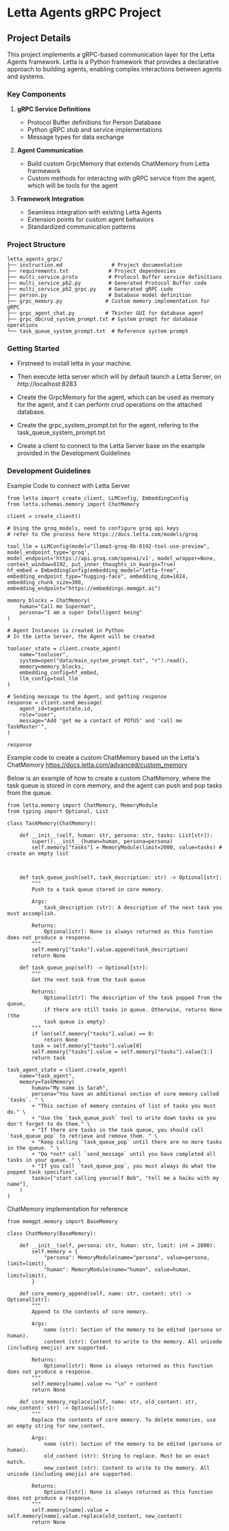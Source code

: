 # Letta Agents gRPC Project

## Project Details

This project implements a gRPC-based communication layer for the Letta Agents framework. Letta is a Python framework that provides a declarative approach to building agents, enabling complex interactions between agents and systems.

### Key Components

1. **gRPC Service Definitions**
   - Protocol Buffer definitions for Person Database
   - Python gRPC stub and service implementations
   - Message types for data exchange

2. **Agent Communication**
   - Build custom GrpcMemory that extends ChatMemory from Letta frarmework
   - Custom methods for interacting with gRPC service from the agent, which will be tools for the agent

3. **Framework Integration**
   - Seamless integration with existing Letta Agents
   - Extension points for custom agent behaviors
   - Standardized communication patterns

### Project Structure

```
letta_agents_grpc/
├── instruction.md                # Project documentation
├── requirements.txt             # Project dependencies
├── multi_service.proto          # Protocol Buffer service definitions
├── multi_service_pb2.py         # Generated Protocol Buffer code
├── multi_service_pb2_grpc.py    # Generated gRPC code
├── person.py                    # Database model definition
├── grpc_memory.py              # Custom memory implementation for gRPC
├── grpc_agent_chat.py          # Tkinter GUI for database agent
├── grpc_dbcrud_system_prompt.txt # System prompt for database operations
└── task_queue_system_prompt.txt  # Reference system prompt
```

### Getting Started

- Firstneed to install letta in your machine. 
- Then execute letta server which will by default launch a Letta Server, on http://localhost:8283
- Create the GrpcMemory for the agent, which can be used as memory for the agent, and it can perform crud operations on the attached database.
- Create the grpc_system_prompt.txt for the agent, refering to the task_queue_system_prompt.txt   

- Create a client to connect to the Letta Server base on the example provided in the Development Guidelines

### Development Guidelines

Example Code to connect with Letta Server

```
from letta import create_client, LLMConfig, EmbeddingConfig
from letta.schemas.memory import ChatMemory

client = create_client()

# Using the groq_models, need to configure groq api keys
# refer to the process here https://docs.letta.com/models/groq

tool_llm = LLMConfig(model="llama3-groq-8b-8192-tool-use-preview", model_endpoint_type='groq', model_endpoint='https://api.groq.com/openai/v1', model_wrapper=None, context_window=8192, put_inner_thoughts_in_kwargs=True)
hf_embed = EmbeddingConfig(embedding_model="letta-free", embedding_endpoint_type="hugging-face", embedding_dim=1024, embedding_chunk_size=300, embedding_endpoint="https://embeddings.memgpt.ai")

memory_blocks = ChatMemory(
    human="Call me Superman",
    persona="I am a super Intelligent being"
)

# Agent Instances is created in Python
# In the Letta Server, the Agent will be created

tooluser_state = client.create_agent(
    name="tooluser",
    system=open("data/main_system_prompt.txt", "r").read(),
    memory=memory_blocks,
    embedding_config=hf_embed,
    llm_config=tool_llm
)

# Sending message to the Agent, and getting response
response = client.send_message(
    agent_id=tagentstate.id,
    role="user",
    message="Add 'get me a contact of POTUS' and 'call me TaskMaster'",
)

response
```

Example code to create a custom ChatMemory based on the Letta's ChatMemory
https://docs.letta.com/advanced/custom_memory

Below is an example of how to create a custom ChatMemory, where the task queue is stored in core memory, and the agent can push and pop tasks from the queue.

```
from letta.memory import ChatMemory, MemoryModule
from typing import Optional, List

class TaskMemory(ChatMemory): 

    def __init__(self, human: str, persona: str, tasks: List[str]): 
        super().__init__(human=human, persona=persona) 
        self.memory["tasks"] = MemoryModule(limit=2000, value=tasks) # create an empty list 


    
    def task_queue_push(self, task_description: str) -> Optional[str]:
        """
        Push to a task queue stored in core memory. 

        Args:
            task_description (str): A description of the next task you must accomplish. 
            
        Returns:
            Optional[str]: None is always returned as this function does not produce a response.
        """
        self.memory["tasks"].value.append(task_description)
        return None

    def task_queue_pop(self) -> Optional[str]:
        """
        Get the next task from the task queue 
 
        Returns:
            Optional[str]: The description of the task popped from the queue, 
            if there are still tasks in queue. Otherwise, returns None (the 
            task queue is empty)
        """
        if len(self.memory["tasks"].value) == 0: 
            return None
        task = self.memory["tasks"].value[0]
        self.memory["tasks"].value = self.memory["tasks"].value[1:]
        return task

task_agent_state = client.create_agent(
    name="task_agent", 
    memory=TaskMemory(
        human="My name is Sarah", 
        persona="You have an additional section of core memory called `tasks`. " \
        + "This section of memory contains of list of tasks you must do." \
        + "Use the `task_queue_push` tool to write down tasks so you don't forget to do them." \
        + "If there are tasks in the task queue, you should call `task_queue_pop` to retrieve and remove them. " \
        + "Keep calling `task_queue_pop` until there are no more tasks in the queue. " \
        + "Do *not* call `send_message` until you have completed all tasks in your queue. " \
        + "If you call `task_queue_pop`, you must always do what the popped task specifies", 
        tasks=["start calling yourself Bob", "tell me a haiku with my name"], 
    )
)

```
ChatMemory implementation for reference

```
from memgpt.memory import BaseMemory

class ChatMemory(BaseMemory):

    def __init__(self, persona: str, human: str, limit: int = 2000):
        self.memory = {
            "persona": MemoryModule(name="persona", value=persona, limit=limit),
            "human": MemoryModule(name="human", value=human, limit=limit),
        }

    def core_memory_append(self, name: str, content: str) -> Optional[str]:
        """
        Append to the contents of core memory.

        Args:
            name (str): Section of the memory to be edited (persona or human).
            content (str): Content to write to the memory. All unicode (including emojis) are supported.

        Returns:
            Optional[str]: None is always returned as this function does not produce a response.
        """
        self.memory[name].value += "\n" + content
        return None

    def core_memory_replace(self, name: str, old_content: str, new_content: str) -> Optional[str]:
        """
        Replace the contents of core memory. To delete memories, use an empty string for new_content.

        Args:
            name (str): Section of the memory to be edited (persona or human).
            old_content (str): String to replace. Must be an exact match.
            new_content (str): Content to write to the memory. All unicode (including emojis) are supported.

        Returns:
            Optional[str]: None is always returned as this function does not produce a response.
        """
        self.memory[name].value = self.memory[name].value.replace(old_content, new_content)
        return None
